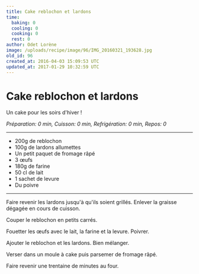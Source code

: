 ```yaml
---
title: Cake reblochon et lardons
time:
  baking: 0
  cooling: 0
  cooking: 0
  rest: 0
author: Odet Lorène
image: /uploads/recipe/image/96/IMG_20160321_193628.jpg
old_id: 96
created_at: 2016-04-03 15:09:53 UTC
updated_at: 2017-01-29 10:32:59 UTC
---
```


# Cake reblochon et lardons

Un cake pour les soirs d'hiver !

_Préparation: 0 min, Cuisson: 0 min, Refrigération: 0 min, Repos: 0_

---

- 200g de reblochon
- 100g de lardons allumettes
- Un petit paquet de fromage râpé
- 3 œufs
- 180g de farine
- 50 cl de lait
- 1 sachet de levure
- Du poivre

---

Faire revenir les lardons jusqu'à qu'ils soient grillés. Enlever la graisse dégagée en cours de cuisson.

Couper le reblochon en petits carrés.

Fouetter les œufs avec le lait, la farine et la levure. Poivrer.

Ajouter le reblochon et les lardons. Bien mélanger.

Verser dans un moule à cake puis parsemer de fromage râpé.

Faire revenir une trentaine de minutes au four.
